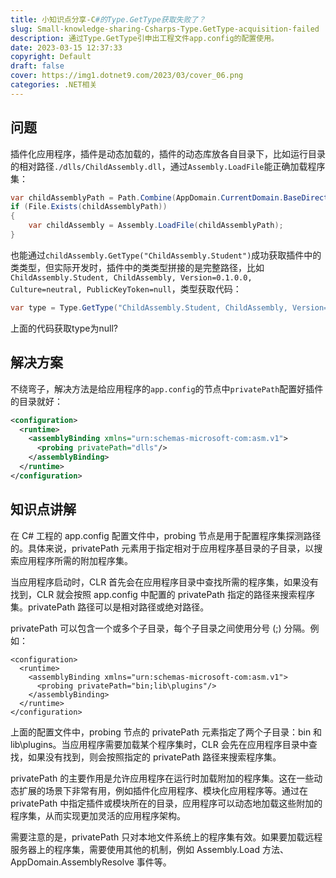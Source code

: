 ```yaml
---
title: 小知识点分享-C#的Type.GetType获取失败了？
slug: Small-knowledge-sharing-Csharps-Type.GetType-acquisition-failed
description: 通过Type.GetType引申出工程文件app.config的配置使用。
date: 2023-03-15 12:37:33
copyright: Default
draft: false
cover: https://img1.dotnet9.com/2023/03/cover_06.png
categories: .NET相关
---
```


## 问题

插件化应用程序，插件是动态加载的，插件的动态库放各自目录下，比如运行目录的相对路径`./dlls/ChildAssembly.dll`，通过`Assembly.LoadFile`能正确加载程序集：

```C#
var childAssemblyPath = Path.Combine(AppDomain.CurrentDomain.BaseDirectory, "dlls", "ChildAssembly.dll");
if (File.Exists(childAssemblyPath))
{
    var childAssembly = Assembly.LoadFile(childAssemblyPath);
}
```

也能通过`childAssembly.GetType("ChildAssembly.Student")`成功获取插件中的类类型，但实际开发时，插件中的类类型拼接的是完整路径，比如`ChildAssembly.Student, ChildAssembly, Version=0.1.0.0, Culture=neutral, PublicKeyToken=null`，类型获取代码：

```C#
var type = Type.GetType("ChildAssembly.Student, ChildAssembly, Version=0.1.0.0, Culture=neutral, PublicKeyToken=null");
```

上面的代码获取type为null?

## 解决方案

不绕弯子，解决方法是给应用程序的`app.config`的节点中`privatePath`配置好插件的目录就好：

```xml
<configuration>
  <runtime>
    <assemblyBinding xmlns="urn:schemas-microsoft-com:asm.v1">
      <probing privatePath="dlls"/>
    </assemblyBinding>
  </runtime>
</configuration>
```

## 知识点讲解

在 C# 工程的 app.config 配置文件中，probing 节点是用于配置程序集探测路径的。具体来说，privatePath 元素用于指定相对于应用程序基目录的子目录，以搜索应用程序所需的附加程序集。

当应用程序启动时，CLR 首先会在应用程序目录中查找所需的程序集，如果没有找到，CLR 就会按照 app.config 中配置的 privatePath 指定的路径来搜索程序集。privatePath 路径可以是相对路径或绝对路径。

privatePath 可以包含一个或多个子目录，每个子目录之间使用分号 (;) 分隔。例如：

```
<configuration>
  <runtime>
    <assemblyBinding xmlns="urn:schemas-microsoft-com:asm.v1">
      <probing privatePath="bin;lib\plugins"/>
    </assemblyBinding>
  </runtime>
</configuration>
```

上面的配置文件中，probing 节点的 privatePath 元素指定了两个子目录：bin 和 lib\plugins。当应用程序需要加载某个程序集时，CLR 会先在应用程序目录中查找，如果没有找到，则会按照指定的 privatePath 路径来搜索程序集。

privatePath 的主要作用是允许应用程序在运行时加载附加的程序集。这在一些动态扩展的场景下非常有用，例如插件化应用程序、模块化应用程序等。通过在 privatePath 中指定插件或模块所在的目录，应用程序可以动态地加载这些附加的程序集，从而实现更加灵活的应用程序架构。

需要注意的是，privatePath 只对本地文件系统上的程序集有效。如果要加载远程服务器上的程序集，需要使用其他的机制，例如 Assembly.Load 方法、AppDomain.AssemblyResolve 事件等。